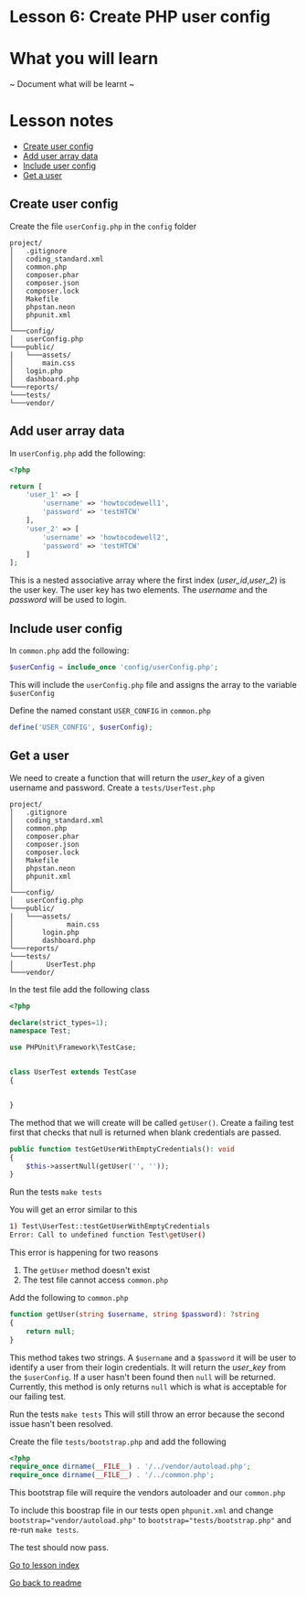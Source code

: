 # Lesson 6: Create PHP user config

# What you will learn
 ~ Document what will be learnt ~

# Lesson notes
- [Create user config](lesson_6.md#create-user-config)
- [Add user array data](lesson_6.md#add-user-array-data)
- [Include user config](lesson_6.md#include-user-config)
- [Get a user](lesson_6.md#get-a-user)

## Create user config
Create the file `userConfig.php` in the `config` folder
```
project/
│   .gitignore
│   coding_standard.xml
│   common.php
│   composer.phar
│   composer.json
│   composer.lock
│   Makefile
│   phpstan.neon
│   phpunit.xml
│
└───config/
│   userConfig.php
└───public/
|   └───assets/
│       main.css
│   login.php
│   dashboard.php
└───reports/
└───tests/
└───vendor/
```

## Add user array data
In `userConfig.php` add the following:
```php
<?php

return [
    'user_1' => [
        'username' => 'howtocodewell1',
        'password' => 'testHTCW'
    ],
    'user_2' => [
        'username' => 'howtocodewell2',
        'password' => 'testHTCW'
    ]
];

```
This is a nested associative array where the first index (_user_id_,_user_2_) is the user key.
The user key has two elements. The _username_ and the _password_ will be used to login.

## Include user config
In `common.php` add the following:
```php
$userConfig = include_once 'config/userConfig.php';
```
This will include the `userConfig.php` file and assigns the array to the variable `$userConfig`

Define the named constant `USER_CONFIG`  in `common.php`
```php
define('USER_CONFIG', $userConfig);
```

## Get a user
We need to create a function that will return the _user_key_ of a given username and password.
Create a `tests/UserTest.php`
```
project/
│   .gitignore
│   coding_standard.xml
│   common.php
│   composer.phar
│   composer.json
│   composer.lock
│   Makefile
│   phpstan.neon
│   phpunit.xml
│
└───config/
│   userConfig.php
└───public/
|   └───assets/
│             main.css
│       login.php
│       dashboard.php
└───reports/
└───tests/
│        UserTest.php
└───vendor/
```
In the test file add the following class
```php
<?php

declare(strict_types=1);
namespace Test;

use PHPUnit\Framework\TestCase;


class UserTest extends TestCase
{


}
```
The method that we will create will be called `getUser()`.  Create a failing test first that checks that  null is returned when blank credentials are passed.

```php
public function testGetUserWithEmptyCredentials(): void
{
    $this->assertNull(getUser('', ''));
}
```

Run the tests `make tests`

You will get an error similar to this
```bash
1) Test\UserTest::testGetUserWithEmptyCredentials
Error: Call to undefined function Test\getUser()
```

This error is happening for two reasons
1. The `getUser` method doesn't exist
2. The test file cannot access `common.php`

Add the following to `common.php`
```php
function getUser(string $username, string $password): ?string
{
    return null;
}
```
This method takes two strings.  A `$username` and a `$password` it will be user to identify a user from their login credentials.  It will return the _user_key_ from the `$userConfig`.  If a user hasn't been found  then `null` will be returned.
Currently, this method is only returns `null` which is what is acceptable for our failing test.

Run the tests `make tests`
This will still throw an error because the second issue hasn't been resolved.

Create the file `tests/bootstrap.php` and add the following
```php
<?php
require_once dirname(__FILE__) . '/../vendor/autoload.php';
require_once dirname(__FILE__) . '/../common.php';
```
This bootstrap file will require the vendors autoloader and our `common.php` 

To include this boostrap file in our tests open `phpunit.xml` and change `bootstrap="vendor/autoload.php"` to `bootstrap="tests/bootstrap.php"` and re-run `make tests`. 

The test should now pass.

[Go to lesson index](index.md)

[Go back to readme](../../README.md)